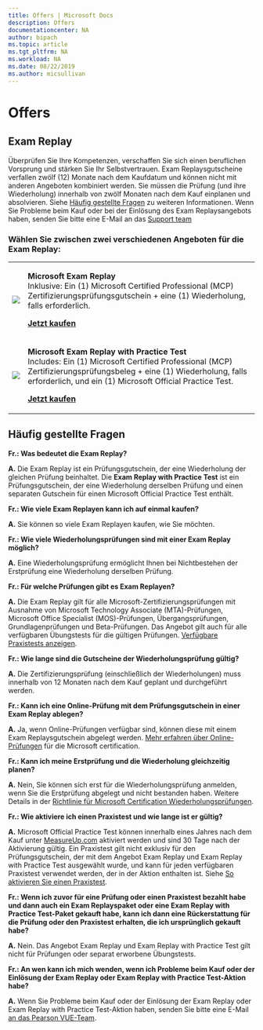 ```yaml
---
title: Offers | Microsoft Docs
description: Offers 
documentationcenter: NA 
author: bipach
ms.topic: article
ms.tgt_pltfrm: NA
ms.workload: NA
ms.date: 08/22/2019
ms.author: micsullivan
---
```

# Offers

## Exam Replay

Überprüfen Sie Ihre Kompetenzen, verschaffen Sie sich einen beruflichen Vorsprung und stärken Sie Ihr Selbstvertrauen. Exam Replaysgutscheine verfallen zwölf (12) Monate nach dem Kaufdatum und können nicht mit anderen Angeboten kombiniert werden. Sie müssen die Prüfung (und ihre Wiederholung) innerhalb von zwölf Monaten nach dem Kauf einplanen und absolvieren. Siehe [Häufig gestellte Fragen](#frequently-asked-questions) zu weiteren Informationen. Wenn Sie Probleme beim Kauf oder bei der Einlösung des Exam Replaysangebots haben, senden Sie bitte eine E-Mail an das [Support team](mailto:mindhub@pearson.com)

### Wählen Sie zwischen zwei verschiedenen Angeboten für die Exam Replay:

<div>
    <table border="0">
        <tr>
            <td>
                <img src="images/exam-replay-thumbnail.png">
            </td>
            <td>                
                <p><strong>Microsoft Exam Replay</strong><br/>Inklusive: Ein (1) Microsoft Certified Professional (MCP) Zertifizierungsprüfungsgutschein + eine (1) Wiederholung, falls erforderlich.</p>
                <p><a href="https://us.mindhub.com/p/Microsoft-Exam-Replay?utm_source=msftmarketing&utm_medium=msft_offers&utm_campaign=ExamReplayFY20&utm_term=ERFY20&utm_content=weblink3"><strong>Jetzt kaufen</strong></a></p>
            </td>
        </tr>
        <tr>
            <td>
                <img src="images/exam-replay-with-practice-test-thumbnail.png">
            </td>
            <td>
               <p><strong>Microsoft Exam Replay with Practice Test</strong><br/>Includes: Ein (1) Microsoft Certified Professional (MCP) Zertifizierungsprüfungsbeleg + eine (1) Wiederholung, falls erforderlich, und ein (1) Microsoft Official Practice Test.</p>
               <p><a href="https://us.mindhub.com/p/Microsoft-Exam-Replay-PT?utm_source=msftmarketing&utm_medium=msft_offers&utm_campaign=ExamReplayFY20&utm_term=ERFY20&utm_content=weblink"><strong>Jetzt kaufen</strong></a></p>
            </td>
        </tr>
    </table>
</div>

## <a name="frequently-asked-questions"></a>Häufig gestellte Fragen

**Fr.: Was bedeutet die Exam Replay?**

**A.** Die Exam Replay ist ein Prüfungsgutschein, der eine Wiederholung der gleichen Prüfung beinhaltet. Die **Exam Replay with Practice Test** ist ein Prüfungsgutschein, der eine Wiederholung derselben Prüfung und einen separaten Gutschein für einen Microsoft Official Practice Test enthält.

**Fr.: Wie viele Exam Replayen kann ich auf einmal kaufen?**

**A.** Sie können so viele Exam Replayen kaufen, wie Sie möchten.

**Fr.: Wie viele Wiederholungsprüfungen sind mit einer Exam Replay möglich?**

**A.** Eine Wiederholungsprüfung ermöglicht Ihnen bei Nichtbestehen der Erstprüfung eine Wiederholung derselben Prüfung.

**Fr.: Für welche Prüfungen gibt es Exam Replayen?**

**A.** Die Exam Replay gilt für alle Microsoft-Zertifizierungsprüfungen mit Ausnahme von Microsoft Technology Associate (MTA)-Prüfungen, Microsoft Office Specialist (MOS)-Prüfungen, Übergangsprüfungen, Grundlagenprüfungen und Beta-Prüfungen. Das Angebot gilt auch für alle verfügbaren Übungstests für die gültigen Prüfungen. [Verfügbare Praxistests anzeigen](https://us.mindhub.com/microsoft-practice-tests).

**Fr.: Wie lange sind die Gutscheine der Wiederholungsprüfung gültig?**

**A.** Die Zertifizierungsprüfung (einschließlich der Wiederholungen) muss innerhalb von 12 Monaten nach dem Kauf geplant und durchgeführt werden.

**Fr.: Kann ich eine Online-Prüfung mit dem Prüfungsgutschein in einer Exam Replay ablegen?**

**A.** Ja, wenn Online-Prüfungen verfügbar sind, können diese mit einem Exam Replaysgutschein abgelegt werden. [Mehr erfahren über Online-Prüfungen](/learn/certifications/online-exams) für die Microsoft certification.

**Fr.: Kann ich meine Erstprüfung und die Wiederholung gleichzeitig planen?**

**A.** Nein, Sie können sich erst für die Wiederholungsprüfung anmelden, wenn Sie die Erstprüfung abgelegt und nicht bestanden haben. Weitere Details in der [Richtlinie für Microsoft Certification Wiederholungsprüfungen](/learn/certifications/certification-exam-policies#exam-retake-policy).

**Fr.: Wie aktiviere ich einen Praxistest und wie lange ist er gültig?**

**A.** Microsoft Official Practice Test können innerhalb eines Jahres nach dem Kauf unter [MeasureUp.com](https://www.measureup.com/) aktiviert werden und sind 30 Tage nach der Aktivierung gültig. Ein Praxistest gilt nicht exklusiv für den Prüfungsgutschein, der mit dem Angebot Exam Replay und Exam Replay with Practice Test ausgewählt wurde, und kann für jeden verfügbaren Praxistest verwendet werden, der in der Aktion enthalten ist. Siehe [So aktivieren Sie einen Praxistest](https://home.pearsonvue.com/microsoft/practicetests).

**Fr.: Wenn ich zuvor für eine Prüfung oder einen Praxistest bezahlt habe und dann auch ein Exam Replayspaket oder eine Exam Replay with Practice Test-Paket gekauft habe, kann ich dann eine Rückerstattung für die Prüfung oder den Praxistest erhalten, die ich ursprünglich gekauft habe?**

**A.** Nein. Das Angebot Exam Replay und Exam Replay with Practice Test gilt nicht für Prüfungen oder separat erworbene Übungstests.

**Fr.: An wen kann ich mich wenden, wenn ich Probleme beim Kauf oder der Einlösung der Exam Replay oder Exam Replay with Practice Test-Aktion habe?**

**A.** Wenn Sie Probleme beim Kauf oder der Einlösung der Exam Replay oder Exam Replay with Practice Test-Aktion haben, senden Sie bitte eine E-Mail [an das Pearson VUE-Team](mailto:mindhub@pearson.com).



